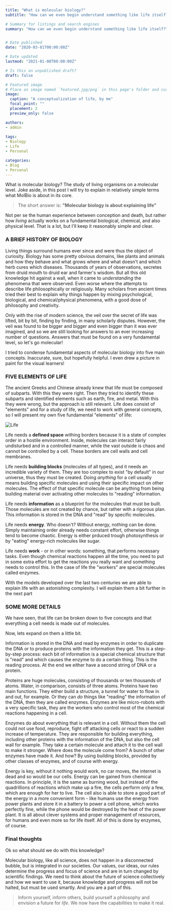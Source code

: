 ```yaml
---
title: "What is molecular biology?"
subtitle: "How can we even begin understand something like life itself?"

# Summary for listings and search engines
summary: "How can we even begin understand something like life itself?"


# Date published
date: "2020-03-01T00:00:00Z"

# Date updated
lastmod: "2021-01-08T00:00:00Z"

# Is this an unpublished draft?
draft: false

# Featured image
# Place an image named `featured.jpg/png` in this page's folder and customize its options here.
image:
  caption: "A conceptualization of life, by me"
  focal_point: ""
  placement: 2
  preview_only: false

authors:
- admin
 
tags:
- Biology
- Life
- Personal

categories:
- Blog
- Personal
---
```


What is molecular biology? The study of living organisms on a molecular level. Joke aside, in this post I will try to explain in relatively simple terms what MolBio is about in its core. 

> The short answer is: **"Molecular biology is about explaining life"**

Not per se the human experience between conception and death, but rather how *living* actually works on a fundamental biological, chemical, and also physical level. That is a lot, but I'll keep it reasonably simple and clear.

### A BRIEF HISTORY OF BIOLOGY

Living things surround humans ever since and were thus the object of curiosity. Biology has some pretty obvious domains, like plants and animals and how they behave and what grows where and what doesn't and which herb cures which diseases. Thousands of years of observations, secretes from druid mouth to druid ear and farmer's wisdom. But all this old knowledge hit against a wall, when it came to _understanding_ the phenomena that were observed. Even worse where the attempts to describe life philosophically or religiously. Many scholars from ancient times tried their best to explain why things happen by mixing psychological, biological, and chemical/physical phenomena, with a good dose of philosophy and creativity.

Only with the rise of modern science, the veil over the secret of life was lifted, bit by bit, finding by finding, in many scholarly disputes. However, the veil was found to be bigger and bigger and even bigger than it was ever imagined, and so we are still looking for answers to an ever increasing number of questions. Answers that must be found on a very fundamental level, so let's go molecular!

I tried to condense fundamental aspects of molecular biology into five main concepts. Inaccurate, sure, but hopefully helpful. I even drew a picture in paint for the visual learners!

### FIVE ELEMENTS OF LIFE

The ancient Greeks and Chinese already knew that life must be composed of subparts. With this they were right. Then they tried to identify these subparts and identified elements such as earth, fire, and metal. With this they were wrong, but the approach is still relevant. Life does consist of "elements" and for a study of life, we need to work with general concepts, so I will present my own five fundamental "elements" of life:

![Life](/life.png, "A conceptualization of life, by Me")

Life needs a **defined space** withing borders because it is a state of complex order in a hostile environment. Inside, molecules can interact fairly undisturbed and in a controlled manner, while the vast outside is chaos and cannot be controlled by a cell. These borders are cell walls and cell membranes.

Life needs **building blocks** (molecules of all types), and it needs an incredible variety of them. They are too complex to exist "by default" in our universe, thus they must be created. Doing _anything_ for a cell usually means building specific molecules and using their specific impact on other molecules. The effect of that specific molecule can be anything from being building material over activating other molecules to "reading" information.

Life needs **information** as a blueprint for the molecules that must be built. Those molecules are not created by chance, but rather with a rigorous plan. This information is stored in the DNA and "read" by specific molecules. 

Life needs **energy**. Who doesn't? Without energy, nothing can be done. Simply maintaining order already needs constant effort, otherwise things tend to become chaotic. Energy is either prduced trough photosynthesis or by "eating" energy-rich molecules like sugar.

Life needs **work** - or in other words: something, that performs necessary tasks. Even though chemical reactions happen all the time, you need to put in some extra effort to get the reactions you really want and something needs to control this. In the case of life the "workers" are special molecules called enzymes.

With the models developed over the last two centuries we are able to explain life with an astonishing complexity. I will explain them a bit further in the next part

### SOME MORE DETAILS

We have seen, that life can be broken down to five concepts and that everything a cell needs is made out of molecules.

Now, lets expand on them a little bit.

Information is stored in the DNA and read by enzymes in order to duplicate the DNA or to produce proteins with the information they get. This is a step-by-step process: each bit of information is a special chemical structure that is "read" and which causes the enzyme to do a certain thing. This is the reading process. At the end we either have a second string of DNA or a protein.

Proteins are huge molecules, consisting of thousands or ten thousands of atoms. Water, in comparison, consists of three atoms. Proteins have two main functions. They either build a structure, a tunnel for water to flow in and out, for example. Or they can *do* things like "reading" the information of the DNA, then they are called enzymes. Enzymes are like micro-robots with a very specific task, they are the workers who control most of the chemical reactions happening in a cell.

Enzymes do about everything that is relevant in a cell. Without them the cell could not use food, reproduce, fight off attacking cells or react to a sudden increase of temperature. They are responsible for building everything, including other proteins with the information of the DNA, but also the cell wall for example. They take a certain molecule and attach it to the cell wall to make it stronger. Where does the molecule come from? A bunch of other enzymes have made it. And how? By using building blocks, provided by other classes of enzymes, and of course with energy.

Energy is key, without it nothing would work, no car moves, the internet is dead and so would be our cells. Energy can be gained from chemical reactions. In principle, it is the same as burning wood, but instead of the quadrillions of reactions which make up a fire, the cells perform only a few, which are enough for her to live. The cell also is able to store a good part of the energy in a more convenient form - like humans use the energy from power plants and store it in a battery to power a cell phone, which works perfectly fine, while the phone would be destroyed by the heat of the power plant. It is all about clever systems and proper management of resources, for humans and even more so for life itself. All of this is done by enzymes, of course.

### Final thoughts

Ok so what should we do with this knowledge?

Molecular biology, like all science, does not happen in a disconnected bubble, but is integrated in our societies. Our values, our ideas, our rules determine the progress and focus of science and are in turn changed by scientific findings. We need to think about the future of science collectively and how we want to use it, because knowledge and progress will not be halted, but must be used smartly. And you are a part of this.

> Inform yourself, inform others, build yourself a philosophy and envision a future for *life*. We now have the capabilities to make it real.
